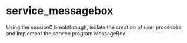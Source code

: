 # service_messagebox
 Using the session0 breakthrough, isolate the creation of user processes and implement the service program MessageBox
